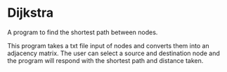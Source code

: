 # Dijkstra
A program to find the shortest path between nodes.

This program takes a txt file input of nodes and converts them into an adjacency matrix.
The user can select a source and destination node and the program will respond with the shortest path and distance taken.
